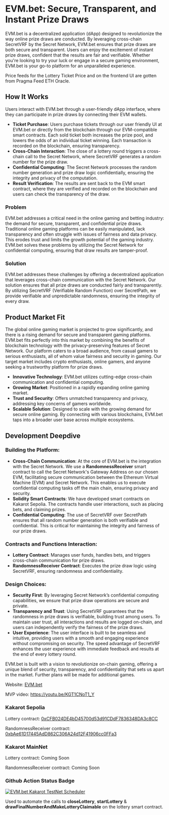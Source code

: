 # EVM.bet: Secure, Transparent, and Instant Prize Draws

EVM.bet is a decentralized application (dApp) designed to revolutionize the way online prize draws are conducted. By leveraging cross-chain SecretVRF by the Secret Network, EVM.bet ensures that prize draws are both secure and transparent. Users can enjoy the excitement of instant prize draws, confident that the results are fair and verifiable. Whether you're looking to try your luck or engage in a secure gaming environment, EVM.bet is your go-to platform for an unparalleled experience.

Price feeds for the Lottery Ticket Price and on the frontend UI are gotten from Pragma Feed ETH Oracle.

## How It Works

Users interact with EVM.bet through a user-friendly dApp interface, where they can participate in prize draws by connecting their EVM wallets.

- **Ticket Purchase**: Users purchase tickets through our user friendly UI at EVM.bet or directly from the blockchain through our EVM-compatible smart contracts. Each sold ticket both increases the prize pool, and lowers the odds of an individual ticket winning. Each transaction is recorded on the blockchain, ensuring transparency.
- **Cross-Chain Interaction**: The close of a lottery round triggers a cross-chain call to the Secret Network, where SecretVRF generates a random number for the prize draw.
- **Confidential Computing**: The Secret Network processes the random number generation and prize draw logic confidentially, ensuring the integrity and privacy of the computation.
- **Result Verification**: The results are sent back to the EVM smart contract, where they are verified and recorded on the blockchain and users can check the transparency of the draw.

### Problem

EVM.bet addresses a critical need in the online gaming and betting industry: the demand for secure, transparent, and confidential prize draws. Traditional online gaming platforms can be easily manipulated, lack transparency and often struggle with issues of fairness and data privacy. This erodes trust and limits the growth potential of the gaming industry. EVM.bet solves these problems by utilizing the Secret Network for confidential computing, ensuring that draw results are tamper-proof.

### Solution

EVM.bet addresses these challenges by offering a decentralized application that leverages cross-chain communication with the Secret Network. Our solution ensures that all prize draws are conducted fairly and transparently. By utilizing SecretVRF (Verifiable Random Function) over SecretPath, we provide verifiable and unpredictable randomness, ensuring the integrity of every draw.

## Product Market Fit

The global online gaming market is projected to grow significantly, and there is a rising demand for secure and transparent gaming platforms. EVM.bet fits perfectly into this market by combining the benefits of blockchain technology with the privacy-preserving features of Secret Network. Our platform caters to a broad audience, from casual gamers to serious enthusiasts, all of whom value fairness and security in gaming. Our target market includes crypto enthusiasts, online gamers, and anyone seeking a trustworthy platform for prize draws.

- **Innovative Technology**: EVM.bet utilizes cutting-edge cross-chain communication and confidential computing.
- **Growing Market**: Positioned in a rapidly expanding online gaming market.
- **Trust and Security**: Offers unmatched transparency and privacy, addressing key concerns of gamers worldwide.
- **Scalable Solution**: Designed to scale with the growing demand for secure online gaming. By connecting with various blockchains, EVM.bet taps into a broader user base across multiple ecosystems.

## Development Deepdive

### Building the Platform:

- **Cross-Chain Communication**: At the core of EVM.bet is the integration with the Secret Network. We use a **RandomnessReceiver** smart contract to call the Secret Network's Gateway Address on our chosen EVM, facilitating secure communication between the Ethereum Virtual Machine (EVM) and Secret Network. This enables us to execute confidential computing tasks off the main chain, ensuring privacy and security. <!-- Secret’s Confidential Computing Layer is live on 20+ blockchain networks, and we plan to gradually add support for most of these chains. -->
- **Solidity Smart Contracts**: We have developed smart contracts on Kakarot Sepolia. The contracts handle user interactions, such as placing bets, and claiming prizes.
- **Confidential Computing**: The use of SecretVRF over SecretPath ensures that all random number generation is both verifiable and confidential. This is critical for maintaining the integrity and fairness of our prize draws.

### Contracts and Functions Interaction:

- **Lottery Contract**: Manages user funds, handles bets, and triggers cross-chain communication for prize draws.
- **RandomnessReceiver Contract**: Executes the prize draw logic using SecretVRF, ensuring randomness and confidentiality.

### Design Choices:

- **Security First**: By leveraging Secret Network’s confidential computing capabilities, we ensure that prize draw operations are secure and private.
- **Transparency and Trust**: Using SecretVRF guarantees that the randomness in prize draws is verifiable, building trust among users. To maintain user trust, all interactions and results are logged on-chain, and users can independently verify the fairness of the prize draws.
- **User Experience**: The user interface is built to be seamless and intuitive, providing users with a smooth and engaging experience without compromising on security. The speed advantage of SecretVRF enhances the user experience with immediate feedback and results at the end of every lottery round.

EVM.bet is built with a vision to revolutionize on-chain gaming, offering a unique blend of security, transparency, and confidentiality that sets us apart in the market. Further plans will be made for additional games.

Website: [EVM.bet](https://EVM.bet)

MVP video: https://youtu.be/KGT1CNoT1_Y

### Kakarot Sepolia

Lottery contract: [0xCFB024DE4bD45700d53d91CDdF7836348DA3c8CC](https://sepolia-blockscout.kakarot.org/address/0xCFB024DE4bD45700d53d91CDdF7836348DA3c8CC)

RandomnessReceiver contract: [0xbAe61D17445AdD862C306A24d12F41906cc0FFa3](https://sepolia-blockscout.kakarot.org/address/0xbAe61D17445AdD862C306A24d12F41906cc0FFa3)

### Kakarot MainNet

Lottery contract: Coming Soon

RandomnessReceiver contract: Coming Soon

### Github Action Status Badge

[![EVM.bet Kakarot TestNet Scheduler](https://github.com/Smart-Earners-Team/Automations/actions/workflows/evm-bet-kakarot-testnet-scheduler.yml/badge.svg)](https://github.com/Smart-Earners-Team/Automations/actions/workflows/evm-bet-kakarot-testnet-scheduler.yml)

Used to automate the calls to **closeLottery**, **startLottery** & **drawFinalNumberAndMakeLotteryClaimable** on the lottery smart contract.
